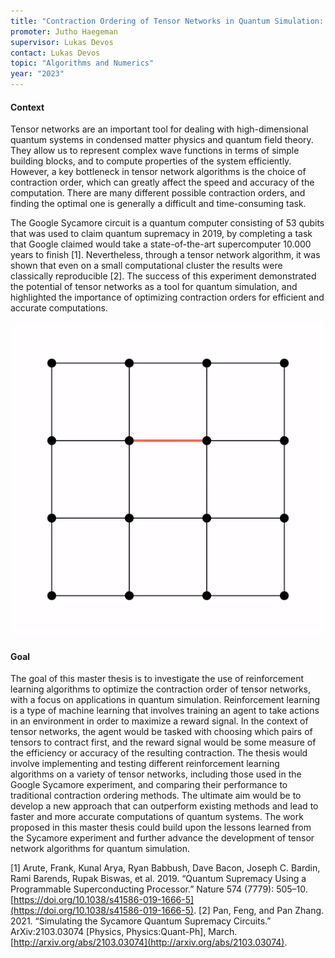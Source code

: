 ```yaml
---
title: "Contraction Ordering of Tensor Networks in Quantum Simulation: Lessons from the Google Sycamore Experiment"
promoter: Jutho Haegeman
supervisor: Lukas Devos
contact: Lukas Devos
topic: "Algorithms and Numerics"
year: "2023"
---
```


#### Context

Tensor networks are an important tool for dealing with high-dimensional quantum systems in condensed matter physics and quantum field theory. They allow us to represent complex wave functions in terms of simple building blocks, and to compute properties of the system efficiently. However, a key bottleneck in tensor network algorithms is the choice of contraction order, which can greatly affect the speed and accuracy of the computation. There are many different possible contraction orders, and finding the optimal one is generally a difficult and time-consuming task.

The Google Sycamore circuit is a quantum computer consisting of 53 qubits that was used to claim quantum supremacy in 2019, by completing a task that Google claimed would take a state-of-the-art supercomputer 10.000 years to finish \[1\]. Nevertheless, through a tensor network algorithm, it was shown that even on a small computational cluster the results were classically reproducible \[2\]. The success of this experiment demonstrated the potential of tensor networks as a tool for quantum simulation, and highlighted the importance of optimizing contraction orders for efficient and accurate computations.

![Contracting a Tensor Network](/images/thesistopics/2023LDevos1-1.gif)

#### Goal

The goal of this master thesis is to investigate the use of reinforcement learning algorithms to optimize the contraction order of tensor networks, with a focus on applications in quantum simulation. Reinforcement learning is a type of machine learning that involves training an agent to take actions in an environment in order to maximize a reward signal. In the context of tensor networks, the agent would be tasked with choosing which pairs of tensors to contract first, and the reward signal would be some measure of the efficiency or accuracy of the resulting contraction. The thesis would involve implementing and testing different reinforcement learning algorithms on a variety of tensor networks, including those used in the Google Sycamore experiment, and comparing their performance to traditional contraction ordering methods. The ultimate aim would be to develop a new approach that can outperform existing methods and lead to faster and more accurate computations of quantum systems. The work proposed in this master thesis could build upon the lessons learned from the Sycamore experiment and further advance the development of tensor network algorithms for quantum simulation.

\[1\] Arute, Frank, Kunal Arya, Ryan Babbush, Dave Bacon, Joseph C. Bardin, Rami Barends, Rupak Biswas, et al. 2019. “Quantum Supremacy Using a Programmable Superconducting Processor.” Nature 574 (7779): 505–10. [https://doi.org/10.1038/s41586-019-1666-5](https://doi.org/10.1038/s41586-019-1666-5).
\[2\] Pan, Feng, and Pan Zhang. 2021. “Simulating the Sycamore Quantum Supremacy Circuits.” ArXiv:2103.03074 [Physics, Physics:Quant-Ph], March. [http://arxiv.org/abs/2103.03074](http://arxiv.org/abs/2103.03074).
